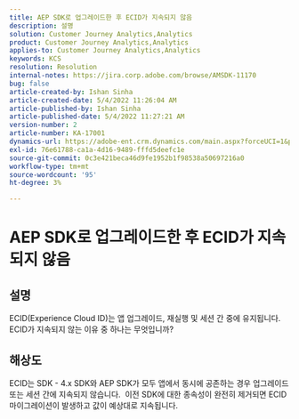 ```yaml
---
title: AEP SDK로 업그레이드한 후 ECID가 지속되지 않음
description: 설명
solution: Customer Journey Analytics,Analytics
product: Customer Journey Analytics,Analytics
applies-to: Customer Journey Analytics,Analytics
keywords: KCS
resolution: Resolution
internal-notes: https://jira.corp.adobe.com/browse/AMSDK-11170
bug: false
article-created-by: Ishan Sinha
article-created-date: 5/4/2022 11:26:04 AM
article-published-by: Ishan Sinha
article-published-date: 5/4/2022 11:27:21 AM
version-number: 2
article-number: KA-17001
dynamics-url: https://adobe-ent.crm.dynamics.com/main.aspx?forceUCI=1&pagetype=entityrecord&etn=knowledgearticle&id=709275fb-9ccb-ec11-a7b5-6045bd00db25
exl-id: 76e61788-ca1a-4d16-9489-fffd5deefc1e
source-git-commit: 0c3e421beca46d9fe1952b1f98538a50697216a0
workflow-type: tm+mt
source-wordcount: '95'
ht-degree: 3%

---
```


# AEP SDK로 업그레이드한 후 ECID가 지속되지 않음

## 설명


ECID(Experience Cloud ID)는 앱 업그레이드, 재실행 및 세션 간 중에 유지됩니다. ECID가 지속되지 않는 이유 중 하나는 무엇입니까?


## 해상도


ECID는 SDK - 4.x SDK와 AEP SDK가 모두 앱에서 동시에 공존하는 경우 업그레이드 또는 세션 간에 지속되지 않습니다.  이전 SDK에 대한 종속성이 완전히 제거되면 ECID 마이그레이션이 발생하고 값이 예상대로 지속됩니다.
